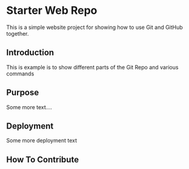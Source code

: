 # Starter Web Repo

This is a simple website project for showing how to use Git and GitHub together.

## Introduction

This is example is to show different parts of the Git Repo and various commands

## Purpose

Some more text....

## Deployment

Some more deployment text

## How To Contribute
